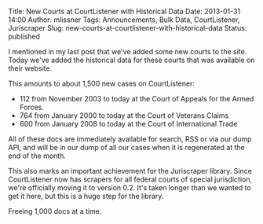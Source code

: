Title: New Courts at CourtListener with Historical Data
Date: 2013-01-31 14:00
Author: mlissner
Tags: Announcements, Bulk Data, CourtListener, Juriscraper
Slug: new-courts-at-courtlistener-with-historical-data
Status: published

I mentioned in my last post that we've added some new courts to the
site. Today we've added the historical data for these courts that was
available on their website.

This amounts to about 1,500 new cases on CourtListener:

-   112 from November 2003 to today at the Court of Appeals for the
    Armed Forces.
-   764 from January 2000 to today at the Court of Veterans Claims
-   600 from January 2008 to today at the Court of International Trade

All of these docs are immediately available for search, RSS or via our
dump API, and will be in our dump of all our cases when it is
regenerated at the end of the month.

This also marks an important achievement for the Juriscraper library.
Since CourtListener now has scrapers for all federal courts of special
jurisdiction, we're officially moving it to version 0.2. It's taken
longer than we wanted to get it here, but this is a huge step for the
library.

Freeing 1,000 docs at a time.

